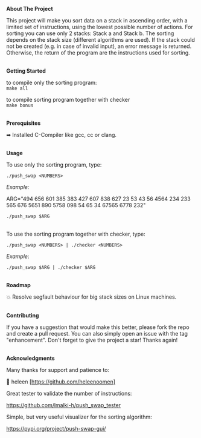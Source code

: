 **About The Project**

This project will make you sort data on a stack in ascending order, with a limited set of instructions, using the lowest possible number of actions. For sorting you can use only 2 stacks: Stack a and Stack b. The sorting depends on the stack size (different algorithms are used).
If the stack could not be created (e.g. in case of invalid input), an error message is returned.
Otherwise, the return of the program are the instructions used for sorting.

<br>**Getting Started**

to compile only the sorting program:
<br>`make all`

to compile sorting program together with checker
<br>`make bonus`

<br>**Prerequisites**

➡ Installed C-Compiler like gcc, cc or clang.


<br>**Usage**

To use only the sorting program, type:

`./push_swap <NUMBERS>`

_Example:_

ARG="494 656 601 385 383 427 607 838 627 23 53 43 56 4564 234 233 565 676 5651 890 5758 098 54 65 34 67565 6778 232"

`./push_swap $ARG`  

<br>To use the sorting program together with checker, type:

`./push_swap <NUMBERS> | ./checker <NUMBERS>`

_Example_:

`./push_swap $ARG | ./checker $ARG`

<br>**Roadmap**

:boom: Resolve segfault behaviour for big stack sizes on Linux machines.

<br>**Contributing**

If you have a suggestion that would make this better, please fork the repo and create a pull request. You can also simply open an issue with the tag "enhancement". Don't forget to give the project a star! Thanks again!


<br>**Acknowledgments**

Many thanks for support and patience to: 

:heart_decoration: heleen [https://github.com/heleenoomen]
  


Great tester to validate the number of instructions:
  
https://github.com/lmalki-h/push_swap_tester

Simple, but very useful visualizer for the sorting algorithm:

https://pypi.org/project/push-swap-gui/
  